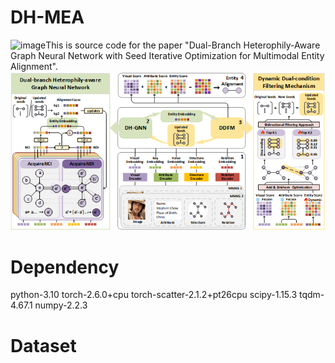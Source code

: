 # DH-MEA
<img width="1298" height="648" alt="image" src="https://github.com/user-attachments/assets/c3e649fc-d4e1-4c0c-824b-ff16aaa3d9f7" />This is source code for the paper "Dual-Branch Heterophily-Aware Graph Neural Network with Seed Iterative Optimization for Multimodal Entity Alignment".
![The Proposed DH-MEA Framework](image/framework.png)

# Dependency
python-3.10
torch-2.6.0+cpu
torch-scatter-2.1.2+pt26cpu
scipy-1.15.3
tqdm-4.67.1
numpy-2.2.3

# Dataset
